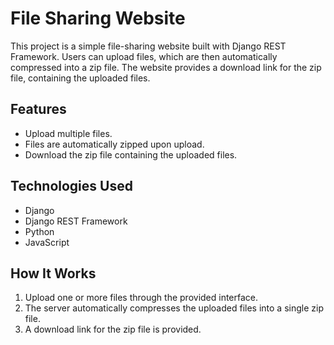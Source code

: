 # File Sharing Website

This project is a simple file-sharing website built with Django REST Framework. Users can upload files, which are then automatically compressed into a zip file. The website provides a download link for the zip file, containing the uploaded files.

## Features

- Upload multiple files.
- Files are automatically zipped upon upload.
- Download the zip file containing the uploaded files.

## Technologies Used

- Django
- Django REST Framework
- Python
- JavaScript

## How It Works

1. Upload one or more files through the provided interface.
2. The server automatically compresses the uploaded files into a single zip file.
3. A download link for the zip file is provided.

